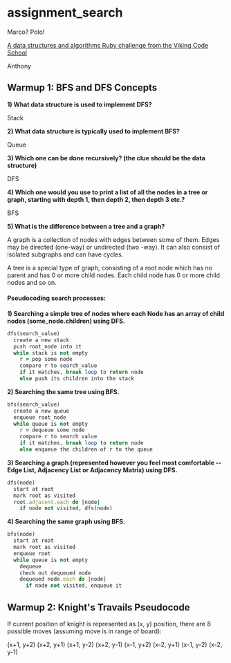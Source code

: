 # assignment_search
Marco?  Polo!

[A data structures and algorithms Ruby challenge from the Viking Code School](http://www.vikingcodeschool.com)

Anthony

## Warmup 1: BFS and DFS Concepts

**1) What data structure is used to implement DFS?**

Stack

**2) What data structure is typically used to implement BFS?**

Queue

**3) Which one can be done recursively? (the clue should be the data structure)**

DFS

**4) Which one would you use to print a list of all the nodes in a tree or graph, starting with depth 1, then depth 2, then depth 3 etc.?**

BFS

**5) What is the difference between a tree and a graph?**

A graph is a collection of nodes with edges between some of them. Edges may be directed (one-way) or undirected (two -way). It can also consist of isolated subgraphs and can have cycles.

A tree is a special type of graph, consisting of a root node which has no parent and has 0 or more child nodes. Each child node has 0 or more child nodes and so on.

#### Pseudocoding search processes: 

**1) Searching a simple tree of nodes where each Node has an array of child nodes (some_node.children) using DFS.**

```ruby
dfs(search_value)
  create a new stack
  push root_node into it
  while stack is not empty
    r = pop some node
    compare r to search_value
    if it matches, break loop to return node
    else push its children into the stack
```

**2) Searching the same tree using BFS.**

```ruby
bfs(search_value)
  create a new queue
  enqueue root_node
  while queue is not empty
    r = dequeue some node
    compare r to search value
    if it matches, break loop to return node
    else enqueue the children of r to the queue
```

**3) Searching a graph (represented however you feel most comfortable -- Edge List, Adjacency List or Adjacency Matrix) using DFS.**

```ruby
dfs(node)
  start at root 
  mark root as visited
  root.adjacent.each do |node|
    if node not visited, dfs(node)
```

**4) Searching the same graph using BFS.**

```ruby
bfs(node)
  start at root
  mark root as visited
  enqueue root
  while queue is not empty
    dequeue 
    check out dequeued node
    dequeued node.each do |node|
      if node not visited, enqueue it
```

## Warmup 2: Knight's Travails Pseudocode

If current position of knight is represented as (x, y) position, there are 8 possible moves (assuming move is in range of board):

(x+1, y+2)
(x+2, y+1)
(x+1, y-2)
(x+2, y-1)
(x-1, y+2)
(x-2, y+1)
(x-1, y-2)
(x-2, y-1)




